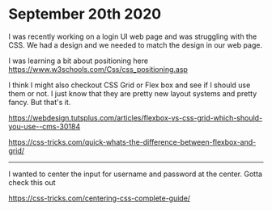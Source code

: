 # September 20th 2020

I was recently working on a login UI web page and was struggling with the CSS.
We had a design and we needed to match the design in our web page.

I was learning a bit about positioning here 
https://www.w3schools.com/Css/css_positioning.asp

I think I might also checkout CSS Grid or Flex box and see if I should use them
or not. I just know that they are pretty new layout systems and pretty fancy.
But that's it.

https://webdesign.tutsplus.com/articles/flexbox-vs-css-grid-which-should-you-use--cms-30184

https://css-tricks.com/quick-whats-the-difference-between-flexbox-and-grid/



---

I wanted to center the input for username and password at the center. Gotta
check this out

https://css-tricks.com/centering-css-complete-guide/
